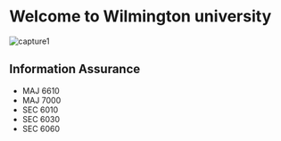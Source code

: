 # Welcome to Wilmington university

![capture1](https://user-images.githubusercontent.com/44885441/48521130-2ff67780-e841-11e8-8efa-807518dbd66f.PNG)

## Information Assurance
- MAJ 6610
- MAJ 7000
- SEC 6010
- SEC 6030
- SEC 6060
